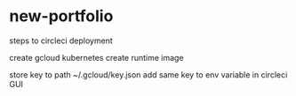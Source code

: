 # new-portfolio


steps to circleci deployment


create gcloud kubernetes 
create runtime image

store key to path ~/.gcloud/key.json
add same key to env variable in circleci GUI
